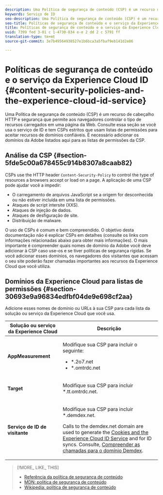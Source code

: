 ```yaml
---
description: Uma Política de segurança de conteúdo (CSP) é um recurso de cabeçalho HTTP e segurança que permite aos navegadores controlar o tipo de recursos carregados em uma página da Web. Consulte essa seção se você usa o serviço de ID e tem CSPs estritos que usam listas de permissões para aceitar recursos de domínios confiáveis. É necessário adicionar os domínios da Adobe listados aqui para as listas de permissões da CSP.
keywords: Serviço de ID
seo-description: Uma Política de segurança de conteúdo (CSP) é um recurso de cabeçalho HTTP e segurança que permite aos navegadores controlar o tipo de recursos carregados em uma página da Web. Consulte essa seção se você usa o serviço de ID e tem CSPs estritos que usam listas de permissões para aceitar recursos de domínios confiáveis. É necessário adicionar os domínios da Adobe listados aqui para as listas de permissões da CSP.
seo-title: Políticas de segurança de conteúdo e o serviço da Experience Cloud ID
title: Políticas de segurança de conteúdo e o serviço da Experience Cloud ID
uuid: 7399 fed 3-01 c 1-4730-834 e-e 2 dd 2 c 5791 ff
translation-type: tm+mt
source-git-commit: 3e7b49564938527e1b6bca3a5fbaf9eb141d2e06

---
```



# Políticas de segurança de conteúdo e o serviço da Experience Cloud ID {#content-security-policies-and-the-experience-cloud-id-service}

Uma Política de segurança de conteúdo (CSP) é um recurso de cabeçalho HTTP e segurança que permite aos navegadores controlar o tipo de recursos carregados em uma página da Web. Consulte essa seção se você usa o serviço de ID e tem CSPs estritos que usam listas de permissões para aceitar recursos de domínios confiáveis. É necessário adicionar os domínios da Adobe listados aqui para as listas de permissões da CSP.

## Análise da CSP {#section-5fde5c00a678455c914b8307a8caab82}

CSPs use the HTTP header `Content-Security-Policy` to control the type of resources a browsers accept or load on a page. A aplicação de uma CSP pode ajudar você a impedir:

* O carregamento de arquivos JavaScript se a origem for desconhecida ou não estiver incluída em uma lista de permissões.
* Ataques de script intersite (XXS).
* Ataques de injeção de dados.
* Ataques de desfiguração de site.
* Distribuição de malware.

O uso de CSPs é comum e bem compreendido. O objetivo desta documentação não é explicar CSPs em detalhes (consulte os links com informações relacionadas abaixo para obter mais informações). O mais importante é compreender quais nomes de domínio da Adobe você deve adicionar à CSP caso use-os e se tiver políticas de segurança rígidas. Se você adicionar esses domínios, os navegadores dos visitantes que acessam o seu site poderão fazer chamadas importantes aos recursos da Experience Cloud que você utiliza.

## Domínios da Experience Cloud para listas de permissões {#section-30693e9a96834edfbf04de9e698cf2aa}

Adicione esses nomes de domínio ou URLs à sua CSP para cada lista da solução ou serviço da Experience Cloud que você usa.

<table id="table_EC9FC999A62D4B7A830CE73B0AB9EF3C"> 
 <thead> 
  <tr> 
   <th colname="col1" class="entry"> Solução ou serviço da Experience Cloud </th> 
   <th colname="col2" class="entry"> Descrição </th> 
  </tr> 
 </thead>
 <tbody> 
  <tr> 
   <td colname="col1"> <p> <b>AppMeasurement</b> </p> </td> 
   <td colname="col2"> <p>Modifique sua CSP para incluir o seguinte: </p> <p> 
     <ul id="ul_7522AE83A03A4115A84DF5B32D6DD79B"> 
      <li id="li_AB1EC161FB154BEDA1BEFE76C8A38A90"> <span class="codeph"> *.2o7.net</span> </li> 
      <li id="li_4B12A283716746949201528CD6AF529E"> <span class="codeph"> *.omtrdc.net</span> </li> 
     </ul> </p> </td> 
  </tr> 
  <tr> 
   <td colname="col1"> <p> <b>Target</b> </p> </td> 
   <td colname="col2"> <p>Modifique sua CSP para incluir <span class="codeph">*.tt.omtrdc.net</span>. </p> </td> 
  </tr> 
  <tr> 
   <td colname="col1"> <p> <b>Serviço de ID de visitante</b> </p> </td> 
   <td colname="col2"> <p>Modifique sua CSP para incluir <span class="codeph">*.demdex.net</span>. </p> <p>Calls to the <span class="codeph"> demdex.net</span> domain are used to generate the <a href="../introduction/cookies.md" format="dita" scope="local"> Cookies and the Experience Cloud ID Service</a> and for ID syncs. Consulte, <a href="https://marketing.adobe.com/resources/help/en_US/aam/demdex-calls.html" format="https" scope="external">Compreender as chamadas para o domínio Demdex</a>. </p> </td> 
  </tr> 
 </tbody> 
</table>

>[!MORE_ LIKE_ THIS]
>
>* [Referência da política de segurança de conteúdo](https://content-security-policy.com/)
>* [MDN: política de segurança de conteúdo](https://developer.mozilla.org/en-US/docs/Web/HTTP/CSP)
>* [Wikipedia: política de segurança de conteúdo](https://en.wikipedia.org/wiki/Content_Security_Policy)

